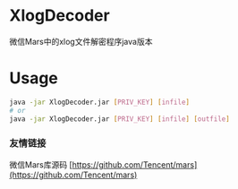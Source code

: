 # XlogDecoder
微信Mars中的xlog文件解密程序java版本

# Usage
```sh
java -jar XlogDecoder.jar [PRIV_KEY] [infile]
# or
java -jar XlogDecoder.jar [PRIV_KEY] [infile] [outfile]
```

### 友情链接
微信Mars库源码 [https://github.com/Tencent/mars](https://github.com/Tencent/mars)
